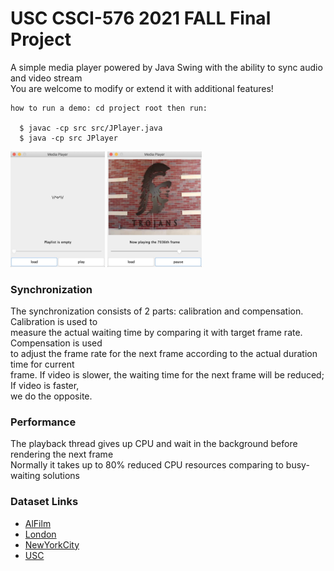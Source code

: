 # USC CSCI-576 2021 FALL Final Project
A simple media player powered by Java Swing with the ability to sync audio and video stream <br />
You are welcome to modify or extend it with additional features! <br />

```
how to run a demo: cd project root then run:
  
  $ javac -cp src src/JPlayer.java
  $ java -cp src JPlayer
```

<img width=30% src="Screenshot_0.jpg"/> <img width=30% src="Screenshot_1.jpg"/> <br />

### Synchronization
The synchronization consists of 2 parts: calibration and compensation. Calibration is used to <br />
measure the actual waiting time by comparing it with target frame rate. Compensation is used <br />
to adjust the frame rate for the next frame according to the actual duration time for current <br />
frame. If video is slower, the waiting time for the next frame will be reduced; If video is faster, <br />
we do the opposite. <br />

### Performance
The playback thread gives up CPU and wait in the background before rendering the next frame <br />
Normally it takes up to 80% reduced CPU resources comparing to busy-waiting solutions <br />

### Dataset Links
* [AlFilm](https://drive.google.com/file/d/1X7xJV0em3uiRn05Y-B5pRDPVkAx1BsgN/view?usp=sharing)
* [London](https://drive.google.com/file/d/1asHib_JR-xik9FylzS-uzvGARFbTJl7c/view?usp=sharing)
* [NewYorkCity](https://drive.google.com/file/d/1B8WbMcsKiyJFV5erhpVQDUVuAIRqp1Uk/view?usp=sharing)
* [USC](https://drive.google.com/file/d/1XjmxxeHgBIZb_uMnKP2U9k_E8ejTk9Do/view?usp=sharing)
